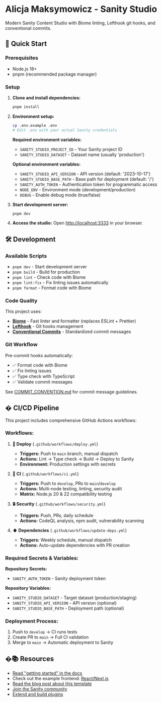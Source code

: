 # Alicja Maksymowicz - Sanity Studio

Modern Sanity Content Studio with Biome linting, Lefthook git hooks, and conventional commits.

## 🚀 Quick Start

### Prerequisites
- Node.js 18+ 
- pnpm (recommended package manager)

### Setup

1. **Clone and install dependencies:**
   ```bash
   pnpm install
   ```

2. **Environment setup:**
   ```bash
   cp .env.example .env
   # Edit .env with your actual Sanity credentials
   ```
   
   **Required environment variables:**
   - `SANITY_STUDIO_PROJECT_ID` - Your Sanity project ID
   - `SANITY_STUDIO_DATASET` - Dataset name (usually 'production')
   
   **Optional environment variables:**
   - `SANITY_STUDIO_API_VERSION` - API version (default: '2023-10-17')
   - `SANITY_STUDIO_BASE_PATH` - Base path for deployment (default: '/')
   - `SANITY_AUTH_TOKEN` - Authentication token for programmatic access
   - `NODE_ENV` - Environment mode (development/production)
   - `DEBUG` - Enable debug mode (true/false)

3. **Start development server:**
   ```bash
   pnpm dev
   ```

4. **Access the studio:**
   Open [http://localhost:3333](http://localhost:3333) in your browser.

## 🛠️ Development

### Available Scripts
- `pnpm dev` - Start development server
- `pnpm build` - Build for production
- `pnpm lint` - Check code with Biome
- `pnpm lint:fix` - Fix linting issues automatically
- `pnpm format` - Format code with Biome

### Code Quality
This project uses:
- **[Biome](https://biomejs.dev/)** - Fast linter and formatter (replaces ESLint + Prettier)
- **[Lefthook](https://lefthook.dev/)** - Git hooks management
- **[Conventional Commits](https://conventionalcommits.org/)** - Standardized commit messages

### Git Workflow
Pre-commit hooks automatically:
- ✅ Format code with Biome
- ✅ Fix linting issues
- ✅ Type check with TypeScript
- ✅ Validate commit messages

See [COMMIT_CONVENTION.md](./COMMIT_CONVENTION.md) for commit message guidelines.

## � CI/CD Pipeline

This project includes comprehensive GitHub Actions workflows:

### **Workflows:**

1. **🚢 Deploy** (`.github/workflows/deploy.yml`)
   - **Triggers:** Push to `main` branch, manual dispatch
   - **Actions:** Lint → Type check → Build → Deploy to Sanity
   - **Environment:** Production settings with secrets

2. **🧪 CI** (`.github/workflows/ci.yml`)
   - **Triggers:** Push to `develop`, PRs to `main`/`develop`
   - **Actions:** Multi-node testing, linting, security audit
   - **Matrix:** Node.js 20 & 22 compatibility testing

3. **🔒 Security** (`.github/workflows/security.yml`)
   - **Triggers:** Push, PRs, daily schedule
   - **Actions:** CodeQL analysis, npm audit, vulnerability scanning

4. **⬆️ Dependencies** (`.github/workflows/update-deps.yml`)
   - **Triggers:** Weekly schedule, manual dispatch
   - **Actions:** Auto-update dependencies with PR creation

### **Required Secrets & Variables:**

**Repository Secrets:**
- `SANITY_AUTH_TOKEN` - Sanity deployment token

**Repository Variables:**
- `SANITY_STUDIO_DATASET` - Target dataset (production/staging)
- `SANITY_STUDIO_API_VERSION` - API version (optional)
- `SANITY_STUDIO_BASE_PATH` - Deployment path (optional)

### **Deployment Process:**
1. Push to `develop` → CI runs tests
2. Create PR to `main` → Full CI validation
3. Merge to `main` → Automatic deployment to Sanity

## �📚 Resources

- [Read "getting started" in the docs](https://www.sanity.io/docs/introduction/getting-started?utm_source=readme)
- Check out the example frontend: [React/Next.js](https://github.com/sanity-io/tutorial-sanity-blog-react-next)
- [Read the blog post about this template](https://www.sanity.io/blog/build-your-own-blog-with-sanity-and-next-js?utm_source=readme)
- [Join the Sanity community](https://www.sanity.io/community/join?utm_source=readme)
- [Extend and build plugins](https://www.sanity.io/docs/content-studio/extending?utm_source=readme)
